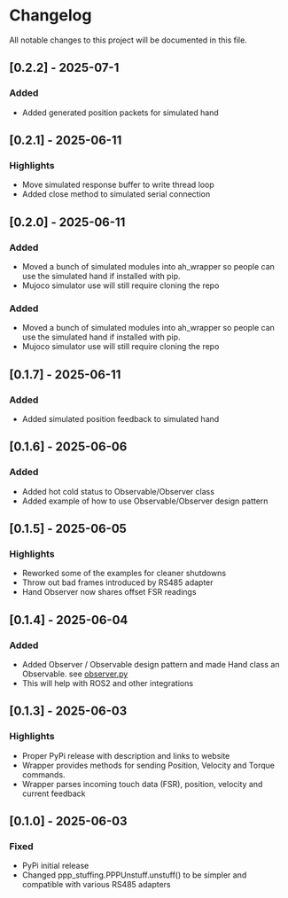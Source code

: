 # Changelog

All notable changes to this project will be documented in this file.

## [0.2.2] - 2025-07-1
### Added
- Added generated position packets for simulated hand

## [0.2.1] - 2025-06-11
### Highlights
- Move simulated response buffer to write thread loop
- Added close method to simulated serial connection

## [0.2.0] - 2025-06-11
### Added
- Moved a bunch of simulated modules into ah_wrapper so people can use the 
simulated hand if installed with pip.
- Mujoco simulator use will still require cloning the repo
### Added
- Moved a bunch of simulated modules into ah_wrapper so people can use the 
simulated hand if installed with pip.
- Mujoco simulator use will still require cloning the repo

## [0.1.7] - 2025-06-11
### Added
- Added simulated position feedback to simulated hand

## [0.1.6] - 2025-06-06
### Added
- Added hot cold status to Observable/Observer class
- Added example of how to use Observable/Observer design pattern

## [0.1.5] - 2025-06-05
### Highlights
- Reworked some of the examples for cleaner shutdowns
- Throw out bad frames introduced by RS485 adapter
- Hand Observer now shares offset FSR readings

## [0.1.4] - 2025-06-04
### Added
- Added Observer / Observable design pattern and made Hand class an Observable.
  see [observer.py](https://github.com/psyonicinc/ability-hand-api/blob/master/python/ah_wrapper/observer.py)
- This will help with ROS2 and other integrations

## [0.1.3] - 2025-06-03
### Highlights
- Proper PyPi release with description and links to website
- Wrapper provides methods for sending Position, Velocity and Torque commands. 
- Wrapper parses incoming touch data (FSR), position, velocity and current
  feedback

## [0.1.0] - 2025-06-03
### Fixed
- PyPi initial release
- Changed ppp_stuffing.PPPUnstuff.unstuff() to be simpler and compatible with
  various RS485 adapters 
